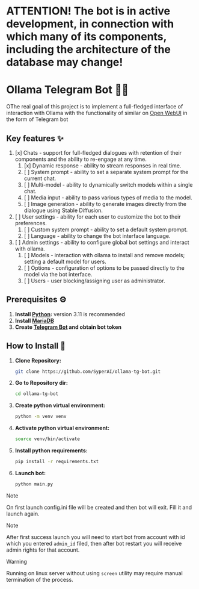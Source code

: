 # ATTENTION! The bot is in active development, in connection with which many of its components, including the architecture of the database may change!

# Ollama Telegram Bot 🦙🤖
ОThe real goal of this project is to implement a full-fledged interface of interaction with Ollama with the functionality of similar
on [Open WebUI](https://github.com/open-webui/open-webui) in the form of Telegram bot

## Key features ✨
1. [x] Chats - support for full-fledged dialogues with retention of their components and the ability to re-engage at any time.
   1. [x] Dynamic response - ability to stream responses in real time.
   2. [ ] System prompt - ability to set a separate system prompt for the current chat.
   3. [ ] Multi-model - ability to dynamically switch models within a single chat.
   4. [ ] Media input - ability to pass various types of media to the model.
   5. [ ] Image generation - ability to generate images directly from the dialogue using Stable Diffusion.
2. [ ] User settings - ability for each user to customize the bot to their preferences.
   1. [ ] Custom system prompt - ability to set a default system prompt.
   2. [ ] Language - ability to change the bot interface language.
3. [ ] Admin settings - ability to configure global bot settings and interact with ollama.
   1. [ ] Models - interaction with ollama to install and remove models; setting a default model for users.
   2. [ ] Options - configuration of options to be passed directly to the model via the bot interface.
   3. [ ] Users - user blocking/assigning user as administrator.

## Prerequisites ⚙️
1. **Install [Python](https://www.python.org/downloads/):** version 3.11 is recommended
2. **Install [MariaDB](https://mariadb.org/download/)**
3. **Create [Telegram Bot](https://core.telegram.org/bots#how-do-i-create-a-bot) and obtain bot token**

## How to Install 🚀
1. **Clone Repository:**<br>
    ```bash
    git clone https://github.com/SyperAI/ollama-tg-bot.git
    ```
2. **Go to Repository dir:**
    ```bash
   cd ollama-tg-bot
   ```
3. **Create python virtual environment:**
    ```bash
   python -m venv venv
   ```
4. **Activate python virtual environment:**
    ```bash
   source venv/bin/activate
   ```
5. **Install python requirements:**
    ```bash
   pip install -r requirements.txt
   ```
6. **Launch bot:**
    ```bash
   python main.py
   ```
   
> [!NOTE]
> On first launch config.ini file will be created and then bot will exit. Fill it and launch again.

> [!NOTE]
> After first success launch you will need to start bot from account with id which you entered `admin_id` filed, then after bot restart you will receive admin rights for that account.

> [!WARNING]
> Running on linux server without using `screen` utility may require manual termination of the process.